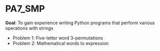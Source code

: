 # PA7_SMP
**Goal**: To gain experience writing Python programs that perform various operations with strings
- Problem 1: Five-letter word 3-permutations
- Problem 2: Mathematical words to expression
